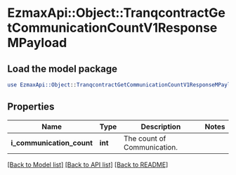# EzmaxApi::Object::TranqcontractGetCommunicationCountV1ResponseMPayload

## Load the model package
```perl
use EzmaxApi::Object::TranqcontractGetCommunicationCountV1ResponseMPayload;
```

## Properties
Name | Type | Description | Notes
------------ | ------------- | ------------- | -------------
**i_communication_count** | **int** | The count of Communication. | 

[[Back to Model list]](../README.md#documentation-for-models) [[Back to API list]](../README.md#documentation-for-api-endpoints) [[Back to README]](../README.md)


